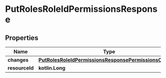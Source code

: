 
# PutRolesRoleIdPermissionsResponse

## Properties
| Name | Type | Description | Notes |
| ------------ | ------------- | ------------- | ------------- |
| **changes** | [**PutRolesRoleIdPermissionsResponsePermissionsChanges**](PutRolesRoleIdPermissionsResponsePermissionsChanges.md) |  |  [optional] |
| **resourceId** | **kotlin.Long** |  |  [optional] |



